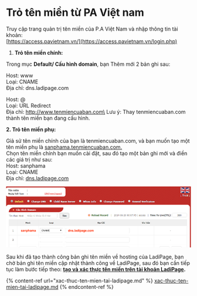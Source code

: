 # Trỏ tên miền từ PA Việt nam

Truy cập trang quản trị tên miền của P.A Việt Nam và nhập thông tin tài khoản:\
&#x20;[https://access.pavietnam.vn/](https://access.pavietnam.vn/login.php)

1. **Trỏ tên miền chính:**

Trong mục **Default/ Cấu hình domain**, bạn Thêm mới 2 bản ghi sau:

Host: www\
Loại: CNAME\
Địa chỉ: dns.ladipage.com

Host: @\
Loại: URL Redirect\
Địa chỉ: http://www.tenmiencuaban.com\
Lưu ý: Thay tenmiencuaban.com thành tên miền bạn đang cấu hình.

**2. Trỏ tên miền phụ:**&#x20;

Giả sử tên miền chính của bạn là tenmiencuaban.com, và bạn muốn tạo một tên miền phụ là [sanphama.tenmiencuaban.com.](http://sanphama.tenmiencuaban.com/)\
Chọn tên miền chính bạn muốn cài đặt, sau đó tạo một bản ghi mới và điền các giá trị như sau:\
Host: sanphama\
Loại: CNAME\
Địa chỉ: [dns.ladipage.com](http://dns.ladipage.com/)

![](<../.gitbook/assets/image (292).png>)

Sau khi đã tạo thành công bản ghi tên miền về hosting của LadiPage, bạn chờ bản ghi tên miền cập nhật thành công về LadiPage, sau đó bạn cần tiếp tục làm bước tiếp theo: [**tạo và xác thực tên miền trên tài khoản LadiPage**](https://help.ladipage.vn/ten-mien/xac-thuc-ten-mien-tai-ladipage)**.**

{% content-ref url="xac-thuc-ten-mien-tai-ladipage.md" %}
[xac-thuc-ten-mien-tai-ladipage.md](xac-thuc-ten-mien-tai-ladipage.md)
{% endcontent-ref %}
